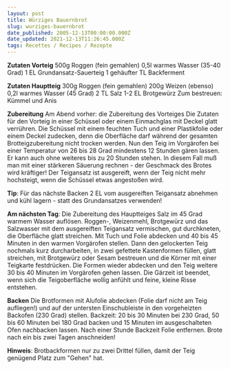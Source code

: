 ```yaml
---
layout: post
title: Würziges Bauernbrot
slug: wurziges-bauernbrot
date_published: 2005-12-13T00:00:00.000Z
date_updated: 2021-12-13T11:26:45.000Z
tags: Recettes / Recipes / Rezepte
---
```


**Zutaten Vorteig**
500g Roggen (fein gemahlen)
0,5l warmes Wasser (35-40 Grad)
1 EL Grundansatz-Sauerteig
1 gehäufter TL Backferment

**Zutaten Hauptteig**
300g Roggen (fein gemahlen)
200g Weizen (ebenso)
0,2l warmes Wasser (45 Grad)
2 TL Salz
1-2 EL Brotgewürz
Zum bestreuen: Kümmel und Anis

**Zubereitung**
Am Abend vorher: die Zubereitung des Vorteiges
Die Zutaten für den Vorteig in einer Schüssel oder einem Einmachglas mit Deckel glatt verrühren. Die Schüssel mit einem feuchten Tuch und einer Plastikfolie oder einem Deckel zudecken, denn die Oberfläche darf während der gesamten Brotteigzubereitung nicht trocken werden. Nun den Teig im Vorgärofen bei einer Temperatur von 26 bis 28 Grad mindestens 12 Stunden gären lassen. Er kann auch ohne weiteres bis zu 20 Stunden stehen. In diesem Fall muß man mit einer stärkeren Säuerung rechnen - der Geschmack des Brotes wird kräftiger! Der Teigansatz ist ausgereift, wenn der Teig nicht mehr hochsteigt, wenn die Schüssel etwas angestoßen wird.

**Tip**: Für das nächste Backen 2 EL vom ausgereiften Teigansatz abnehmen und kühl lagern - statt des Grundansatzes verwenden!

**Am nächsten Tag**: Die Zubereitung des Hauptteiges
Salz im 45 Grad warmem Wasser auflösen. Roggen-, Weizenmehl, Brotgewürz und das Salzwasser mit dem ausgereiften Teigansatz vermischen, gut durchkneten, die Oberfläche glatt streichen. Mit Tuch und Folie abdecken und 40 bis 45 Minuten in den warmen Vorgärofen stellen. Dann den gelockerten Teig nochmals kurz durcharbeiten, in zwei gefettete Kastenformen füllen, glatt streichen, mit Brotgewürz oder Sesam bestreuen und die Körner mit einer Teigkarte festdrücken. Die Formen wieder abdecken und den Teig weitere 30 bis 40 Minuten im Vorgärofen gehen lassen. Die Gärzeit ist beendet, wenn sich die Teigoberfläche wollig anfühlt und feine, kleine Risse entstehen.

**Backen**
Die Brotformen mit Alufolie abdecken (Folie darf nicht am Teig aufliegen!) und auf der untersten Einschubleiste in den vorgeheizten Backofen (230 Grad) stellen. 	Backzeit: 20 bis 30 Minuten bei 230 Grad, 50 bis 60 Minuten bei 180 Grad backen und 15 Minuten im ausgeschalteten Ofen nachbacken lassen. Nach einer Stunde Backzeit Folie entfernen. Brote nach ein bis zwei Tagen anschneiden!

**Hinweis**: Brotbackformen nur zu zwei Drittel füllen, damit der Teig genügend Platz zum "Gehen" hat.
